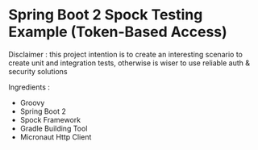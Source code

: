 # Spring Boot 2 Spock Testing Example (Token-Based Access)

Disclaimer : this project intention is to create an interesting scenario to create unit and integration tests, otherwise is wiser to use reliable auth & security solutions

Ingredients : 
* Groovy
* Spring Boot 2 
* Spock Framework
* Gradle Building Tool
* Micronaut Http Client
